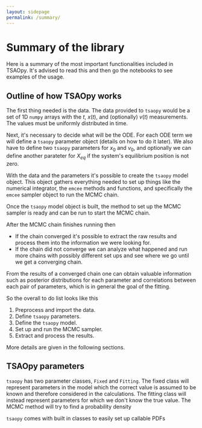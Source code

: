 ```yaml
---
layout: sidepage
permalink: /summary/
---
```


# Summary of the library

Here is a summary of the most important functionalities included in TSAOpy. It's advised to read this and then go the notebooks to see examples of the
usage.

## Outline of how TSAOpy works

The first thing needed is the data. The data provided to `tsaopy` would be a set of 1D `numpy` arrays with the $t$, $x(t)$, and (optionally) $v(t)$ measurements. The values must be uniformly distributed in time.

Next, it's necessary to decide what will be the ODE. For each ODE term we will define a `tsaopy` parameter object (details on how to do it later). We also have to define two `tsaopy` parameters for $x_0$ and $v_0$, and optionally we can define another parateter for $X_{eq}$ if the system's equilibrium position is not zero. 

With the data and the parameters it's possible to create the `tsaopy` model object. This object gathers everything needed to set up things like the numerical integrator, the `emcee` methods and functions, and specifically the `emcee` sampler object to run the MCMC chain. 

Once the `tsaopy` model object is built, the method to set up the MCMC sampler is ready and can be run to start the MCMC chain.

After the MCMC chain finishes running then

- If the chain converged it's possible to extract the raw results and process them into the information we were looking for.
- If the chain did not converge we can analyze what happened and run more chains with possibly different set ups and see where we go until we get a converging chain.

From the results of a converged chain one can obtain valuable information such as posterior distributions for each parameter and correlations between each pair of parameters, which is in general the goal of the fitting.

So the overall to do list looks like this

1. Preprocess and import the data.
2. Define `tsaopy` parameters.
3. Define the `tsaopy` model. 
4. Set up and run the MCMC sampler.
5. Extract and process the results.

More details are given in the following sections. 

## TSAOpy parameters

`tsaopy` has two parameter classes, `Fixed` and `Fitting`. The fixed class will represent parameters in the model which the correct value is assumed to be known and therefore considered in the calculations. The fitting class will instead represent parameters for which we don't know the true value. The MCMC method will try to find a probability density

`tsaopy` comes with built in classes to easily set up callable PDFs
